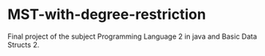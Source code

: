 # MST-with-degree-restriction
Final project of the subject Programming Language 2 in java and Basic Data Structs 2.
